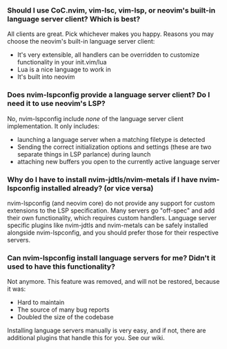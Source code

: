 ### Should I use CoC.nvim, vim-lsc, vim-lsp, or neovim's built-in language server client? Which is best?

All clients are great. Pick whichever makes you happy. Reasons you may choose the neovim's built-in language server client:

* It's very extensible, all handlers can be overridden to customize functionality in your init.vim/lua
* Lua is a nice language to work in
* It's built into neovim

### Does nvim-lspconfig provide a language server client? Do I need it to use neovim's LSP?

No, nvim-lspconfig include *none* of the language server client implementation. It only includes:

* launching a language server when a matching filetype is detected
* Sending the correct initialization options and settings (these are two separate things in LSP parlance) during launch
* attaching new buffers you open to the currently active language server

### Why do I have to install nvim-jdtls/nvim-metals if I have nvim-lspconfig installed already? (or vice versa)

nvim-lspconfig (and neovim core) do not provide any support for custom extensions to the LSP specification. Many servers go "off-spec" and add their own functionality, which requires custom handlers. Language server specific plugins like nvim-jdtls and nvim-metals can be safely installed alongside nvim-lspconfig, and you should prefer those for their respective servers.

### Can nvim-lspconfig install language servers for me? Didn't it used to have this functionality?

Not anymore. This feature was removed, and will not be restored, because it was:

* Hard to maintain
* The source of many bug reports
* Doubled the size of the codebase

Installing language servers manually is very easy, and if not, there are additional plugins that handle this for you. See our wiki.

